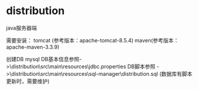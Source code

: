 # distribution
java服务器端

需要安装：
tomcat (参考版本：apache-tomcat-8.5.4)
maven(参考版本：apache-maven-3.3.9)

创建DB mysql 
DB基本信息参照->\distribution\src\main\resources\jdbc.properties
DB脚本参照 ->\distribution\src\main\resources\sql-manager\distribution.sql 
(数据库有脚本更新时，需要维护)
